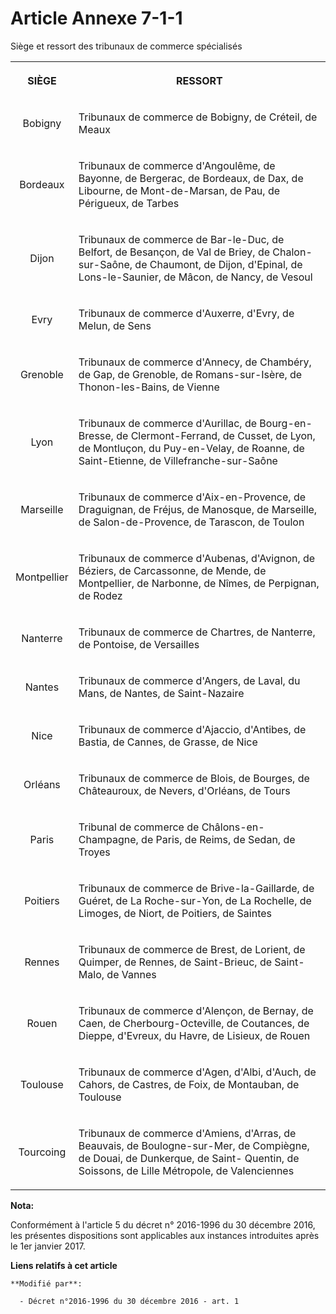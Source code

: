 # Article Annexe 7-1-1

Siège et ressort des tribunaux de commerce spécialisés 

<table>
  <tbody>
    <tr>
      <th>

SIÈGE 

</th>
      <th>

RESSORT 

</th>
    </tr>
    <tr>
      <td valign="middle" align="center">

Bobigny 

</td>
      <td valign="middle">

Tribunaux de commerce de Bobigny, de Créteil, de Meaux 

</td>
    </tr>
    <tr>
      <td valign="middle" align="center">

Bordeaux 

</td>
      <td valign="middle">

Tribunaux de commerce d'Angoulême, de Bayonne, de Bergerac, de Bordeaux, de Dax, de Libourne, de Mont-de-Marsan, de Pau, de
Périgueux, de Tarbes 

</td>
    </tr>
    <tr>
      <td align="center" valign="middle">

Dijon 

</td>
      <td valign="middle">

Tribunaux de commerce de Bar-le-Duc, de Belfort, de Besançon, de Val de Briey, de Chalon-sur-Saône, de Chaumont, de Dijon,
d'Epinal, de Lons-le-Saunier, de Mâcon, de Nancy, de Vesoul 

</td>
    </tr>
    <tr>
      <td align="center" valign="middle">

Evry 

</td>
      <td valign="middle">

Tribunaux de commerce d'Auxerre, d'Evry, de Melun, de Sens 

</td>
    </tr>
    <tr>
      <td valign="middle" align="center">

Grenoble 

</td>
      <td valign="middle">

Tribunaux de commerce d'Annecy, de Chambéry, de Gap, de Grenoble, de Romans-sur-Isère, de Thonon-les-Bains, de Vienne 

</td>
    </tr>
    <tr>
      <td valign="middle" align="center">

Lyon 

</td>
      <td valign="middle">

Tribunaux de commerce d'Aurillac, de Bourg-en-Bresse, de Clermont-Ferrand, de Cusset, de Lyon, de Montluçon, du Puy-en-Velay,
de Roanne, de Saint-Etienne, de Villefranche-sur-Saône 

</td>
    </tr>
    <tr>
      <td align="center" valign="middle">

Marseille 

</td>
      <td valign="middle">

Tribunaux de commerce d'Aix-en-Provence, de Draguignan, de Fréjus, de Manosque, de Marseille, de Salon-de-Provence, de
Tarascon, de Toulon 

</td>
    </tr>
    <tr>
      <td valign="middle" align="center">

Montpellier 

</td>
      <td valign="middle">

Tribunaux de commerce d'Aubenas, d'Avignon, de Béziers, de Carcassonne, de Mende, de Montpellier, de Narbonne, de Nîmes, de
Perpignan, de Rodez 

</td>
    </tr>
    <tr>
      <td align="center" valign="middle">

Nanterre 

</td>
      <td valign="middle">

Tribunaux de commerce de Chartres, de Nanterre, de Pontoise, de Versailles 

</td>
    </tr>
    <tr>
      <td valign="middle" align="center">

Nantes 

</td>
      <td valign="middle">

Tribunaux de commerce d'Angers, de Laval, du Mans, de Nantes, de Saint-Nazaire 

</td>
    </tr>
    <tr>
      <td align="center" valign="middle">

Nice 

</td>
      <td valign="middle">

Tribunaux de commerce d'Ajaccio, d'Antibes, de Bastia, de Cannes, de Grasse, de Nice 

</td>
    </tr>
    <tr>
      <td align="center" valign="middle">

Orléans 

</td>
      <td valign="middle">

Tribunaux de commerce de Blois, de Bourges, de Châteauroux, de Nevers, d'Orléans, de Tours 

</td>
    </tr>
    <tr>
      <td valign="middle" align="center">

Paris 

</td>
      <td valign="middle">

Tribunal de commerce de Châlons-en-Champagne, de Paris, de Reims, de Sedan, de Troyes 

</td>
    </tr>
    <tr>
      <td valign="middle" align="center">

Poitiers 

</td>
      <td valign="middle">

Tribunaux de commerce de Brive-la-Gaillarde, de Guéret, de La Roche-sur-Yon, de La Rochelle, de Limoges, de Niort, de
Poitiers, de Saintes 

</td>
    </tr>
    <tr>
      <td valign="middle" align="center">

Rennes 

</td>
      <td valign="middle">

Tribunaux de commerce de Brest, de Lorient, de Quimper, de Rennes, de Saint-Brieuc, de Saint-Malo, de Vannes 

</td>
    </tr>
    <tr>
      <td valign="middle" align="center">

Rouen 

</td>
      <td valign="middle">

Tribunaux de commerce d'Alençon, de Bernay, de Caen, de Cherbourg-Octeville, de Coutances, de Dieppe, d'Evreux, du Havre, de
Lisieux, de Rouen 

</td>
    </tr>
    <tr>
      <td align="center" valign="middle">

Toulouse 

</td>
      <td valign="middle">

Tribunaux de commerce d'Agen, d'Albi, d'Auch, de Cahors, de Castres, de Foix, de Montauban, de Toulouse 

</td>
    </tr>
    <tr>
      <td valign="middle" align="center">

Tourcoing 

</td>
      <td valign="middle">

Tribunaux de commerce d'Amiens, d'Arras, de Beauvais, de Boulogne-sur-Mer, de Compiègne, de Douai, de Dunkerque, de Saint-
Quentin, de Soissons, de Lille Métropole, de Valenciennes

</td>
    </tr>
  </tbody>
</table>

**Nota:**

Conformément à l'article 5 du décret n° 2016-1996 du 30 décembre 2016, les présentes dispositions sont applicables aux
instances introduites après le 1er janvier 2017.

**Liens relatifs à cet article**

	**Modifié par**:

	  - Décret n°2016-1996 du 30 décembre 2016 - art. 1
